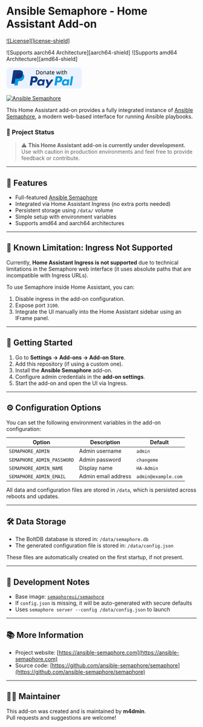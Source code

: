 # Ansible Semaphore - Home Assistant Add-on

[![License][license-shield]](LICENSE.md)

![Supports aarch64 Architecture][aarch64-shield]
![Supports amd64 Architecture][amd64-shield]

[<img src="https://raw.githubusercontent.com/m4dmin/hassio-addons/refs/heads/main/images/donate-paypal.svg" width=200/>](https://www.paypal.com/donate/?hosted_button_id=D7LSBKRSMHCTW)

[![Ansible Semaphore](https://img.shields.io/badge/addon-ansible--semaphore-blue)](https://github.com/m4dmin/hassio-addons/tree/main/addons/ansible_semaphore)

This Home Assistant add-on provides a fully integrated instance of [Ansible Semaphore](https://ansible-semaphore.com/), a modern web-based interface for running Ansible playbooks.

### 📢 Project Status

> ⚠️ **This Home Assistant add-on is currently under development.**  
> Use with caution in production environments and feel free to provide feedback or contribute.

---

## 🧩 Features

- Full-featured [Ansible Semaphore](https://github.com/ansible-semaphore/semaphore)
- Integrated via Home Assistant Ingress (no extra ports needed)
- Persistent storage using `/data/` volume
- Simple setup with environment variables
- Supports amd64 and aarch64 architectures

---

## 🚧 Known Limitation: Ingress Not Supported

Currently, **Home Assistant Ingress is not supported** due to technical limitations in the Semaphore web interface (it uses absolute paths that are incompatible with Ingress URLs).

To use Semaphore inside Home Assistant, you can:

1. Disable ingress in the add-on configuration.
2. Expose port `3100`.
3. Integrate the UI manually into the Home Assistant sidebar using an IFrame panel.

---

## 🚀 Getting Started

1. Go to **Settings → Add-ons → Add-on Store**.
2. Add this repository (if using a custom one).
3. Install the **Ansible Semaphore** add-on.
4. Configure admin credentials in the **add-on settings**.
5. Start the add-on and open the UI via Ingress.

---

## ⚙️ Configuration Options

You can set the following environment variables in the add-on configuration:

| Option                   | Description               | Default         |
|--------------------------|---------------------------|-----------------|
| `SEMAPHORE_ADMIN`        | Admin username            | `admin`         |
| `SEMAPHORE_ADMIN_PASSWORD` | Admin password         | `changeme`      |
| `SEMAPHORE_ADMIN_NAME`   | Display name              | `HA-Admin`      |
| `SEMAPHORE_ADMIN_EMAIL`  | Admin email address       | `admin@example.com` |

All data and configuration files are stored in `/data`, which is persisted across reboots and updates.

---

## 🛠 Data Storage

- The BoltDB database is stored in: `/data/semaphore.db`
- The generated configuration file is stored in: `/data/config.json`

These files are automatically created on the first startup, if not present.

---

## 🧪 Development Notes

- Base image: [`semaphoreui/semaphore`](https://hub.docker.com/r/semaphoreui/semaphore)
- If `config.json` is missing, it will be auto-generated with secure defaults
- Uses `semaphore server --config /data/config.json` to launch

---

## 📚 More Information

- Project website: [https://ansible-semaphore.com](https://ansible-semaphore.com)
- Source code: [https://github.com/ansible-semaphore/semaphore](https://github.com/ansible-semaphore/semaphore)

---

## 🧑‍💻 Maintainer

This add-on was created and is maintained by **m4dmin**.  
Pull requests and suggestions are welcome!

